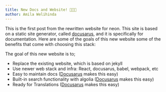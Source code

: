 ```yaml
---
title: New Docs and Website! 🎉🎉🎉
author: Amila Welihinda
---
```


This is the first post from the rewritten website for neon. This site is based on a static site generator, called [docusarus](https://docusaurus.io/), and it is specifically for documentation. Here are some of the goals of this new website some of the benefits that come with choosing this stack:

The goal of this new website is to;

- Replace the existing website, which is based on jekyll
- Use newer web stack and infra: React, docusarus, babel, webpack, etc
- Easy to maintain docs ([Docusarus](https://docusaurus.io/) makes this easy)
- Built-in search functionality with algolia ([Docusarus](https://docusaurus.io/) makes this easy)
- Ready for Translations ([Docusarus](https://docusaurus.io/) makes this easy)
